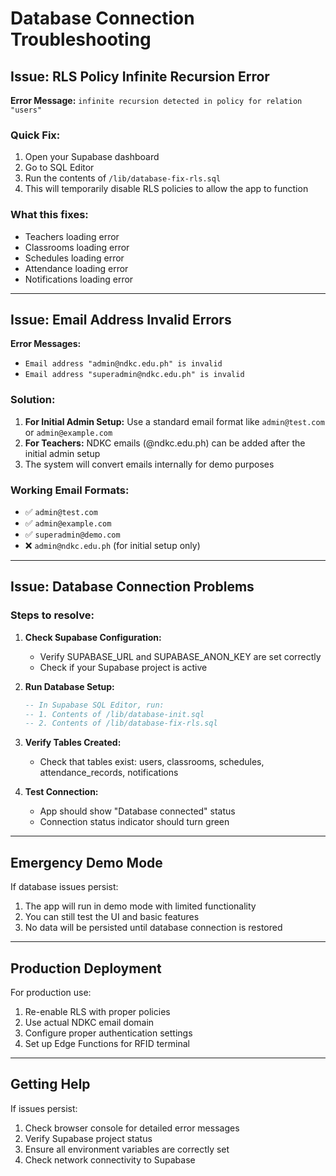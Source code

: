 # Database Connection Troubleshooting

## Issue: RLS Policy Infinite Recursion Error

**Error Message:** `infinite recursion detected in policy for relation "users"`

### Quick Fix:
1. Open your Supabase dashboard
2. Go to SQL Editor
3. Run the contents of `/lib/database-fix-rls.sql`
4. This will temporarily disable RLS policies to allow the app to function

### What this fixes:
- Teachers loading error
- Classrooms loading error  
- Schedules loading error
- Attendance loading error
- Notifications loading error

---

## Issue: Email Address Invalid Errors

**Error Messages:** 
- `Email address "admin@ndkc.edu.ph" is invalid`
- `Email address "superadmin@ndkc.edu.ph" is invalid`

### Solution:
1. **For Initial Admin Setup:** Use a standard email format like `admin@test.com` or `admin@example.com`
2. **For Teachers:** NDKC emails (@ndkc.edu.ph) can be added after the initial admin setup
3. The system will convert emails internally for demo purposes

### Working Email Formats:
- ✅ `admin@test.com`
- ✅ `admin@example.com` 
- ✅ `superadmin@demo.com`
- ❌ `admin@ndkc.edu.ph` (for initial setup only)

---

## Issue: Database Connection Problems

### Steps to resolve:
1. **Check Supabase Configuration:**
   - Verify SUPABASE_URL and SUPABASE_ANON_KEY are set correctly
   - Check if your Supabase project is active

2. **Run Database Setup:**
   ```sql
   -- In Supabase SQL Editor, run:
   -- 1. Contents of /lib/database-init.sql
   -- 2. Contents of /lib/database-fix-rls.sql
   ```

3. **Verify Tables Created:**
   - Check that tables exist: users, classrooms, schedules, attendance_records, notifications

4. **Test Connection:**
   - App should show "Database connected" status
   - Connection status indicator should turn green

---

## Emergency Demo Mode

If database issues persist:
1. The app will run in demo mode with limited functionality
2. You can still test the UI and basic features
3. No data will be persisted until database connection is restored

---

## Production Deployment

For production use:
1. Re-enable RLS with proper policies
2. Use actual NDKC email domain
3. Configure proper authentication settings
4. Set up Edge Functions for RFID terminal

---

## Getting Help

If issues persist:
1. Check browser console for detailed error messages
2. Verify Supabase project status
3. Ensure all environment variables are correctly set
4. Check network connectivity to Supabase